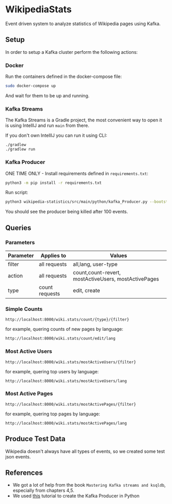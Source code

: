 # WikipediaStats
Event driven system to analyze statistics of Wikipedia pages using Kafka.

## Setup
In order to setup a Kafka cluster perform the following actions:

### Docker
Run the containers defined in the docker-compose file:

```bash
sudo docker-compose up
```

And wait for them to be up and running.

### Kafka Streams
The Kafka Streams is a Gradle project, the most convenient way to open it is using IntellIJ and run `main` from there.

If you don't own IntellIJ you can run it using CLI:
```
./gradlew
./gradlew run
```

### Kafka Producer
ONE TIME ONLY - Install requirements defined in `requirements.txt`:

```bash
python3 -m pip install -r requirements.txt
```

Run script:
```bash
python3 wikipedia-statistics/src/main/python/kafka_Producer.py --bootstrap-server localhost:29092 --topic-name wikipedia-events --events-to-produce 100
```
You should see the producer being killed after 100 events.

## Queries

### Parameters
| Parameter   | Applies to   | Values                  |
| ----------- | ----------   | -----------             |
| filter      | all requests | all,lang, user-type |
| action      | all requests | count,count-revert, mostActiveUsers, mostActivePages |
| type        | count requests | edit, create

### Simple Counts
`http://localhost:8000/wiki.stats/count/{type}/{filter}`

for example, quering counts of new pages by language:
```
http://localhost:8000/wiki.stats/count/edit/lang
```

### Most Active Users
`http://localhost:8000/wiki.stats/mostActiveUsers/{filter}`

for example, quering top users by language:
```
http://localhost:8000/wiki.stats/mostActiveUsers/lang
```

### Most Active Pages
`http://localhost:8000/wiki.stats/mostActivePages/{filter}`

for example, quering top pages by language:
```
http://localhost:8000/wiki.stats/mostActivePages/lang
```

## Produce Test Data
Wikipedia doesn't always have all types of events, so we created some test json events.

## References
- We got a lot of help from the book `Mastering Kafka streams and ksqldb`, especially from chapters 4,5.
- We used [this](https://towardsdatascience.com/introduction-to-apache-kafka-with-wikipedias-eventstreams-service-d06d4628e8d9) tutorial to create the Kafka Producer in Python







